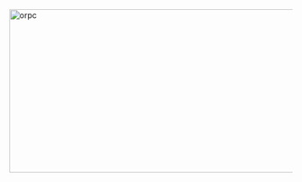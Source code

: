 <img width="1024" height="290" alt="orpc" src="https://gist.github.com/user-attachments/assets/98aec4ca-4e9f-4976-88de-6c38fb38db2e" />